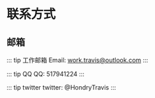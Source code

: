 # 联系方式

## 邮箱

::: tip 工作邮箱
Email: work.travis@outlook.com
:::

::: tip QQ
QQ: 517941224
:::

::: tip twitter
twitter: @HondryTravis
:::
